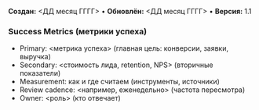 **Создан:** <ДД месяц ГГГГ> • **Обновлён:** <ДД месяц ГГГГ> • **Версия:** 1.1

### Success Metrics (метрики успеха)

- Primary: <метрика успеха> (главная цель: конверсии, заявки, выручка)
- Secondary: <стоимость лида, retention, NPS> (вторичные показатели)
- Measurement: как и где считаем (инструменты, источники)
- Review cadence: <например, еженедельно> (частота пересмотра)
- Owner: <роль> (кто отвечает)
